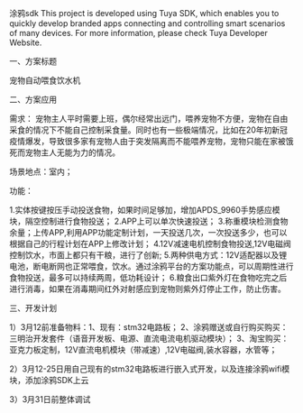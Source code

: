 涂鸦sdk This project is developed using Tuya SDK, which enables you to quickly develop branded apps connecting and controlling smart scenarios of many devices. For more information, please check Tuya Developer Website.

一、方案标题

宠物自动喂食饮水机

二、方案应用

需求：
宠物主人平时需要上班，偶尔经常出远门，喂养宠物不方便，宠物在自由采食的情况下不能自己控制采食量。同时也有一些极端情况，比如在20年初新冠疫情爆发，导致很多家有宠物人由于突发隔离而不能喂养宠物，宠物只能在家被饿死而宠物主人无能为力的情况。 

场景地点：室内；

功能：

1.实体按键按压手动投送食物，如果时间足够加，增加APDS_9960手势感应模块，隔空控制进行食物投送；
2.APP上可以单次快速投送；
3.称重模块检测食物余量；上传APP,利用APP功能定制计划，一天投送几次，一次投送多少，也可以根据自己的行程计划在APP上修改计划；
4.12V减速电机控制食物投送,12V电磁阀控制饮水，市面上都只有干粮，进行了创新;
5.两种供电方式：12V适配器以及锂电池，断电断网也正常喂食，饮水。通过涂鸦平台的方案功能点，可以周期性进行食物投送，最多可以持续两周，低功耗设计；
6.粮食出口紫外灯在食物吃完之后进行消毒，如果在消毒期间红外对射感应到宠物则紫外灯停止工作，防止伤害。


三、开发计划

1）3月12前准备物料：1、现有：stm32电路板；
                     2、涂鸦赠送或自行购买购买：三明治开发套件（语音开发板、电源、直流电流电机驱动模块）；
                     3、淘宝购买：亚克力板定制，12V直流电机模块（带减速）,12V电磁阀,装水容器，水管等；

2）3月12-25日用自己现有的stm32电路板进行嵌入式开发，以及连接涂鸦wifi模块，添加涂鸦SDK上云

3）3月31日前整体调试
